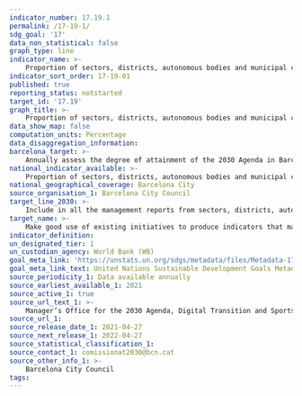 ```yaml
---
indicator_number: 17.19.1
permalink: /17-19-1/
sdg_goal: '17'
data_non_statistical: false
graph_type: line
indicator_name: >-
    Proportion of sectors, districts, autonomous bodies and municipal companies that include the 2030 Agenda’s perspective and indicators in their annual management reports
indicator_sort_order: 17-19-01
published: true
reporting_status: notstarted
target_id: '17.19'
graph_title: >-
    Proportion of sectors, districts, autonomous bodies and municipal companies that include the 2030 Agenda’s perspective and indicators in their annual management reports
data_show_map: false
computation_units: Percentage
data_disaggregation_information: 
barcelona_target: >-
    Annually assess the degree of attainment of the 2030 Agenda in Barcelona
national_indicator_available: >-
    Proportion of sectors, districts, autonomous bodies and municipal companies that include the 2030 Agenda’s perspective and indicators in their annual management reports
national_geographical_coverage: Barcelona City
source_organisation_1: Barcelona City Council
target_line_2030: >-
    Include in all the management reports from sectors, districts, autonomous bodies and municipal companies the 2030 Agenda’s perspective and indicators
target_name: >-
    Make good use of existing initiatives to produce indicators that make it possible to measure the progress achieved in terms of sustainable development and which complement the indicators used to measure Gross Domestic Product, and provide support for training in statistics for developing countries
indicator_definition:
un_designated_tier: 1
un_custodian_agency: World Bank (WB)
goal_meta_link: 'https://unstats.un.org/sdgs/metadata/files/Metadata-17-19-01.pdf'
goal_meta_link_text: United Nations Sustainable Development Goals Metadata (pdf 894kB)
source_periodicity_1: Data available annually
source_earliest_available_1: 2021
source_active_1: true
source_url_text_1: >-
    Manager’s Office for the 2030 Agenda, Digital Transition and Sports
source_url_1: 
source_release_date_1: 2021-04-27
source_next_release_1: 2022-04-27
source_statistical_classification_1: 
source_contact_1: comissionat2030@bcn.cat
source_other_info_1: >-
    Barcelona City Council
tags:
---
```

